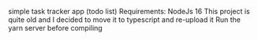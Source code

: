 simple task tracker app (todo list) 
Requirements: NodeJs 16 
This project is quite old and I decided to move it to typescript and re-upload it
Run the yarn server before compiling
